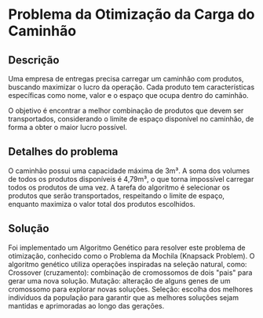 <h1>Problema da Otimização da Carga do Caminhão</h1>

<h2>Descrição</h2>
Uma empresa de entregas precisa carregar um caminhão com produtos, buscando maximizar o lucro da operação. Cada produto tem características específicas como nome, valor e o espaço que ocupa dentro do caminhão.

O objetivo é encontrar a melhor combinação de produtos que devem ser transportados, considerando o limite de espaço disponível no caminhão, de forma a obter o maior lucro possível.

<h2>Detalhes do problema</h2>

O caminhão possui uma capacidade máxima de 3m³.
A soma dos volumes de todos os produtos disponíveis é 4,79m³, o que torna impossível carregar todos os produtos de uma vez.
A tarefa do algoritmo é selecionar os produtos que serão transportados, respeitando o limite de espaço, enquanto maximiza o valor total dos produtos escolhidos.
<h2>Solução</h2>
Foi implementado um Algoritmo Genético para resolver este problema de otimização, conhecido como o Problema da Mochila (Knapsack Problem). O algoritmo genético utiliza operações inspiradas na seleção natural, como:
Crossover (cruzamento): combinação de cromossomos de dois "pais" para gerar uma nova solução.
Mutação: alteração de alguns genes de um cromossomo para explorar novas soluções.
Seleção: escolha dos melhores indivíduos da população para garantir que as melhores soluções sejam mantidas e aprimoradas ao longo das gerações.
